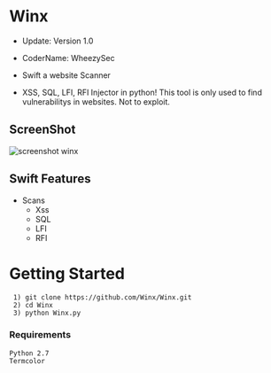 # Winx

* Update: Version 1.0

* CoderName: WheezySec

* Swift a website Scanner

* XSS, SQL, LFI, RFI Injector in python! This tool is only used to find vulnerabilitys in websites. Not to exploit.

## ScreenShot

![screenshot winx](https://user-images.githubusercontent.com/28812190/27416055-6b1905dc-56e1-11e7-9991-ca7b4bd9c98a.png)

## Swift Features

- Scans
	- Xss
	- SQL
	- LFI
	- RFI
# Getting Started

```
 1) git clone https://github.com/Winx/Winx.git
 2) cd Winx
 3) python Winx.py
 ```
### Requirements
```
Python 2.7
Termcolor
```
